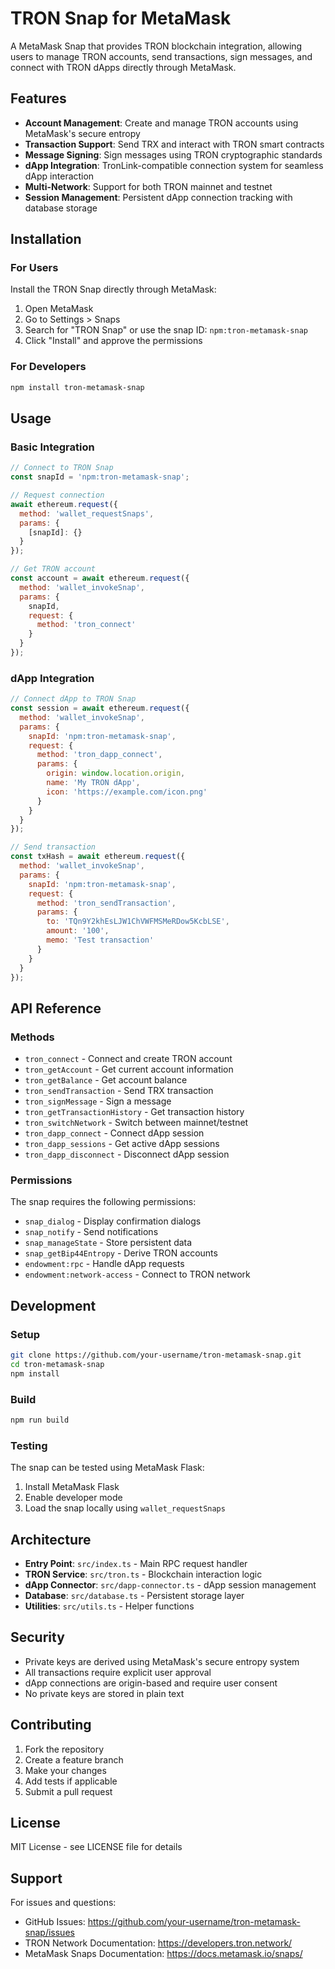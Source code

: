 # TRON Snap for MetaMask

A MetaMask Snap that provides TRON blockchain integration, allowing users to manage TRON accounts, send transactions, sign messages, and connect with TRON dApps directly through MetaMask.

## Features

- **Account Management**: Create and manage TRON accounts using MetaMask's secure entropy
- **Transaction Support**: Send TRX and interact with TRON smart contracts
- **Message Signing**: Sign messages using TRON cryptographic standards
- **dApp Integration**: TronLink-compatible connection system for seamless dApp interaction
- **Multi-Network**: Support for both TRON mainnet and testnet
- **Session Management**: Persistent dApp connection tracking with database storage

## Installation

### For Users

Install the TRON Snap directly through MetaMask:

1. Open MetaMask
2. Go to Settings > Snaps
3. Search for "TRON Snap" or use the snap ID: `npm:tron-metamask-snap`
4. Click "Install" and approve the permissions

### For Developers

```bash
npm install tron-metamask-snap
```

## Usage

### Basic Integration

```javascript
// Connect to TRON Snap
const snapId = 'npm:tron-metamask-snap';

// Request connection
await ethereum.request({
  method: 'wallet_requestSnaps',
  params: {
    [snapId]: {}
  }
});

// Get TRON account
const account = await ethereum.request({
  method: 'wallet_invokeSnap',
  params: {
    snapId,
    request: {
      method: 'tron_connect'
    }
  }
});
```

### dApp Integration

```javascript
// Connect dApp to TRON Snap
const session = await ethereum.request({
  method: 'wallet_invokeSnap',
  params: {
    snapId: 'npm:tron-metamask-snap',
    request: {
      method: 'tron_dapp_connect',
      params: {
        origin: window.location.origin,
        name: 'My TRON dApp',
        icon: 'https://example.com/icon.png'
      }
    }
  }
});

// Send transaction
const txHash = await ethereum.request({
  method: 'wallet_invokeSnap',
  params: {
    snapId: 'npm:tron-metamask-snap',
    request: {
      method: 'tron_sendTransaction',
      params: {
        to: 'TQn9Y2khEsLJW1ChVWFMSMeRDow5KcbLSE',
        amount: '100',
        memo: 'Test transaction'
      }
    }
  }
});
```

## API Reference

### Methods

- `tron_connect` - Connect and create TRON account
- `tron_getAccount` - Get current account information
- `tron_getBalance` - Get account balance
- `tron_sendTransaction` - Send TRX transaction
- `tron_signMessage` - Sign a message
- `tron_getTransactionHistory` - Get transaction history
- `tron_switchNetwork` - Switch between mainnet/testnet
- `tron_dapp_connect` - Connect dApp session
- `tron_dapp_sessions` - Get active dApp sessions
- `tron_dapp_disconnect` - Disconnect dApp session

### Permissions

The snap requires the following permissions:

- `snap_dialog` - Display confirmation dialogs
- `snap_notify` - Send notifications
- `snap_manageState` - Store persistent data
- `snap_getBip44Entropy` - Derive TRON accounts
- `endowment:rpc` - Handle dApp requests
- `endowment:network-access` - Connect to TRON network

## Development

### Setup

```bash
git clone https://github.com/your-username/tron-metamask-snap.git
cd tron-metamask-snap
npm install
```

### Build

```bash
npm run build
```

### Testing

The snap can be tested using MetaMask Flask:

1. Install MetaMask Flask
2. Enable developer mode
3. Load the snap locally using `wallet_requestSnaps`

## Architecture

- **Entry Point**: `src/index.ts` - Main RPC request handler
- **TRON Service**: `src/tron.ts` - Blockchain interaction logic
- **dApp Connector**: `src/dapp-connector.ts` - dApp session management
- **Database**: `src/database.ts` - Persistent storage layer
- **Utilities**: `src/utils.ts` - Helper functions

## Security

- Private keys are derived using MetaMask's secure entropy system
- All transactions require explicit user approval
- dApp connections are origin-based and require user consent
- No private keys are stored in plain text

## Contributing

1. Fork the repository
2. Create a feature branch
3. Make your changes
4. Add tests if applicable
5. Submit a pull request

## License

MIT License - see LICENSE file for details

## Support

For issues and questions:
- GitHub Issues: https://github.com/your-username/tron-metamask-snap/issues
- TRON Network Documentation: https://developers.tron.network/
- MetaMask Snaps Documentation: https://docs.metamask.io/snaps/